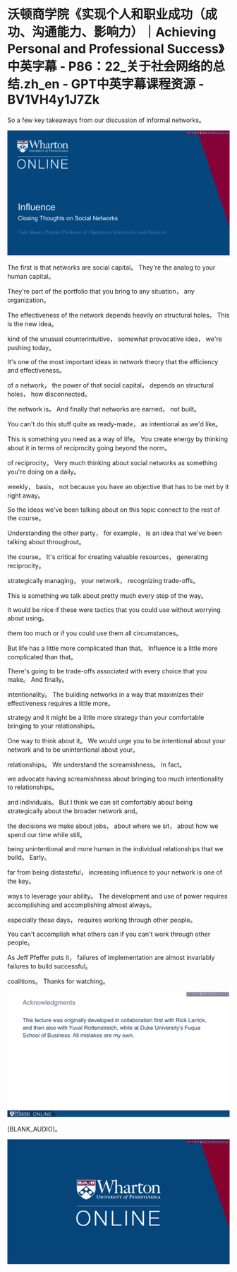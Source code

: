 # 沃顿商学院《实现个人和职业成功（成功、沟通能力、影响力）｜Achieving Personal and Professional Success》中英字幕 - P86：22_关于社会网络的总结.zh_en - GPT中英字幕课程资源 - BV1VH4y1J7Zk

So a few key takeaways from our discussion of informal networks。

![](img/c24a0557da6385b0d7a776f112ce7237_1.png)

The first is that networks are social capital。 They're the analog to your human capital。

They're part of the portfolio that you bring to any situation， any organization。

The effectiveness of the network depends heavily on structural holes。 This is the new idea。

kind of the unusual counterintuitive， somewhat provocative idea， we're pushing today。

It's one of the most important ideas in network theory that the efficiency and effectiveness。

of a network， the power of that social capital， depends on structural holes， how disconnected。

the network is。 And finally that networks are earned， not built。

You can't do this stuff quite as ready-made， as intentional as we'd like。

This is something you need as a way of life。 You create energy by thinking about it in terms of reciprocity going beyond the norm。

of reciprocity。 Very much thinking about social networks as something you're doing on a daily。

weekly， basis， not because you have an objective that has to be met by it right away。

So the ideas we've been talking about on this topic connect to the rest of the course。

Understanding the other party， for example， is an idea that we've been talking about throughout。

the course。 It's critical for creating valuable resources， generating reciprocity。

strategically managing， your network， recognizing trade-offs。

This is something we talk about pretty much every step of the way。

It would be nice if these were tactics that you could use without worrying about using。

them too much or if you could use them all circumstances。

But life has a little more complicated than that。 Influence is a little more complicated than that。

There's going to be trade-offs associated with every choice that you make。 And finally。

intentionality。 The building networks in a way that maximizes their effectiveness requires a little more。

strategy and it might be a little more strategy than your comfortable bringing to your relationships。

One way to think about it。 We would urge you to be intentional about your network and to be unintentional about your。

relationships。 We understand the screamishness。 In fact。

we advocate having screamishness about bringing too much intentionality to relationships。

and individuals。 But I think we can sit comfortably about being strategically about the broader network and。

the decisions we make about jobs， about where we sit， about how we spend our time while still。

being unintentional and more human in the individual relationships that we build。 Early。

far from being distasteful， increasing influence to your network is one of the key。

ways to leverage your ability。 The development and use of power requires accomplishing and accomplishing almost always。

especially these days， requires working through other people。

You can't accomplish what others can if you can't work through other people。

As Jeff Pfeffer puts it， failures of implementation are almost invariably failures to build successful。

coalitions。 Thanks for watching。

![](img/c24a0557da6385b0d7a776f112ce7237_3.png)

[BLANK_AUDIO]。

![](img/c24a0557da6385b0d7a776f112ce7237_5.png)

